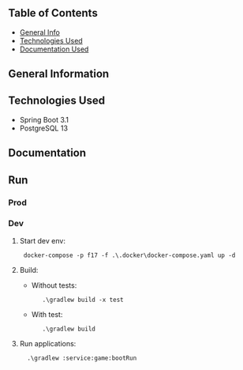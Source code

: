 # 

## Table of Contents

* [General Info](#general-information)
* [Technologies Used](#technologies-used)
* [Documentation Used](#documentation)

## General Information

## Technologies Used

- Spring Boot 3.1
- PostgreSQL 13

## Documentation

## Run
### Prod

### Dev
1. Start dev env:

        docker-compose -p f17 -f .\.docker\docker-compose.yaml up -d

2. Build:
    - Without tests:

             .\gradlew build -x test
    - With test:

             .\gradlew build

3. Run applications:

         .\gradlew :service:game:bootRun